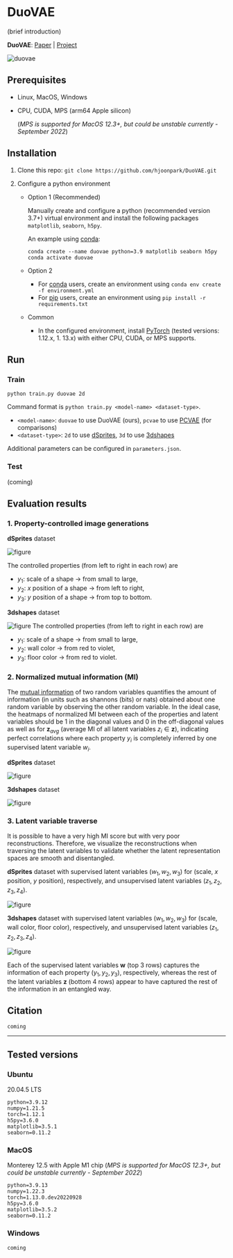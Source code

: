 # DuoVAE

(brief introduction)

**DuoVAE**: [Paper]() | [Project]()

![duovae](/figures/duovae_all_loop.gif)

## Prerequisites
- Linux, MacOS, Windows
- CPU, CUDA, MPS (arm64 Apple silicon)

  (*MPS is supported for MacOS 12.3+, but could be unstable currently - September 2022*)

## Installation

1. Clone this repo: `git clone https://github.com/hjoonpark/DuoVAE.git`

2. Configure a python environment
    - Option 1 (Recommended) 
        
        Manually create and configure a python (recommended version 3.7+) virtual environment and install the following packages `matplotlib`, `seaborn`, `h5py`.

        An example using [conda](https://docs.anaconda.com/anaconda/install/):

          conda create --name duovae python=3.9 matplotlib seaborn h5py
          conda activate duovae

    - Option 2
        - For [conda](https://docs.anaconda.com/anaconda/install/) users, create an environment using `conda env create -f environment.yml`
        - For [pip](https://pip.pypa.io/en/stable/installation/) users, create an environment using `pip install -r requirements.txt`
        
    - Common
        - In the configured environment, install [PyTorch](https://pytorch.org/get-started/locally/) (tested versions: 1.12.x, 1.
        13.x) with either CPU, CUDA, or MPS supports.

## Run

### Train

    python train.py duovae 2d

Command format is `python train.py <model-name> <dataset-type>`.
- `<model-name>`: `duovae` to use DuoVAE (ours), `pcvae` to use [PCVAE](https://github.com/xguo7/PCVAE) (for comparisons)
- `<dataset-type>`: `2d` to use [dSprites](https://github.com/deepmind/dsprites-dataset), `3d` to use [3dshapes](https://github.com/deepmind/3d-shapes)

Additional parameters can be configured in `parameters.json`.

### Test

(coming)

## Evaluation results

### 1. Property-controlled image generations

**dSprites** dataset

![figure](/figures/y_traverse_dsprites_duovae.png)

The controlled properties (from left to right in each row) are 
- $y_1$: scale of a shape $\rightarrow$ from small to large,
- $y_2$: $x$ position of a shape $\rightarrow$ from left to right,
- $y_3$: $y$ position of a shape $\rightarrow$ from top to bottom.

**3dshapes** dataset

![figure](/figures/y_traverse_3dshapes_duovae.png)
The controlled properties (from left to right in each row) are 
- $y_1$: scale of a shape $\rightarrow$ from small to large,
- $y_2$: wall color $\rightarrow$ from red to violet,
- $y_3$: floor color $\rightarrow$ from red to violet.

### 2. Normalized mutual information (MI)

The [mutual information](https://en.wikipedia.org/wiki/Mutual_information) of two random variables quantifies the amount of information (in units such as shannons (bits) or nats) obtained about one random variable by observing the other random variable.
In the ideal case, the heatmaps of normalized MI between each of the properties and latent variables should be 1 in the diagonal values and 0 in the off-diagonal values as well as for $\mathbf{z}_{avg}$ (average MI of all latent variables $z_i\in\mathbf{z}$), indicating perfect correlations where each property $y_i$ is completely inferred by one supervised latent variable $w_i$.

**dSprites** dataset

![figure](/figures/MI_duovae_2d.png)

**3dshapes** dataset

![figure](/figures/MI_duovae_3d.png)

### 3. Latent variable traverse

It is possible to have a very high MI score but with very poor reconstructions. Therefore, we visualize the reconstructions when traversing the latent variables to validate whether the latent representation spaces are smooth and disentangled.

**dSprites** dataset with supervised latent variables $(w_1, w_2, w_3)$ for (scale, $x$ position, $y$ position), respectively, and unsupervised latent variables $(z_1, z_2, z_3, z_4)$.

![figure](/figures/zw_traverse_dsprites_duovae.png)

**3dshapes** dataset with supervised latent variables $(w_1, w_2, w_3)$ for (scale, wall color, floor color), respectively, and unsupervised latent variables $(z_1, z_2, z_3, z_4)$.

![figure](/figures/zw_traverse_3dshapes_duovae.png)

Each of the supervised latent variables $\mathbf{w}$ (top 3 rows) captures the information of each property $(y_1, y_2, y_3)$, respectively, whereas the rest of the latent variables $\mathbf{z}$ (bottom 4 rows) appear to have captured the rest of the information in an entangled way.

## Citation

    coming

---

## Tested versions
    
### Ubuntu
20.04.5 LTS

    python=3.9.12
    numpy=1.21.5
    torch=1.12.1
    h5py=3.6.0
    matplotlib=3.5.1
    seaborn=0.11.2

### MacOS 
Monterey 12.5 with Apple M1 chip (*MPS is supported for MacOS 12.3+, but could be unstable currently - September 2022*)

    python=3.9.13
    numpy=1.22.3
    torch=1.13.0.dev20220928
    h5py=3.6.0
    matplotlib=3.5.2
    seaborn=0.11.2


### Windows

    coming